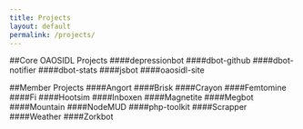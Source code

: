 ```yaml
---
title: Projects
layout: default
permalink: /projects/
---
```


##Core OAOSIDL Projects
####depressionbot
####dbot-github
####dbot-notifier
####dbot-stats
####jsbot
####oaosidl-site

##Member Projects
####Angort
####Brisk
####Crayon
####Femtomine
####Fi
####Hootsim
####Inboxen
####Magnetite
####Megbot
####Mountain
####NodeMUD
####php-toolkit
####Scrapper
####Weather
####Zorkbot
